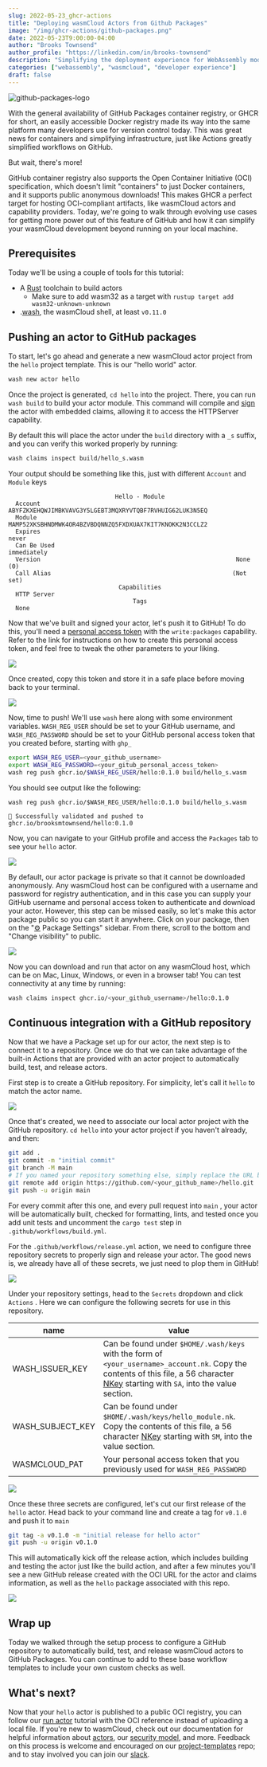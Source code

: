 ```yaml
---
slug: 2022-05-23_ghcr-actions
title: "Deploying wasmCloud Actors from Github Packages"
image: "/img/ghcr-actions/github-packages.png"
date: 2022-05-23T9:00:00-04:00
author: "Brooks Townsend"
author_profile: "https://linkedin.com/in/brooks-townsend"
description: "Simplifying the deployment experience for WebAssembly modules."
categories: ["webassembly", "wasmcloud", "developer experience"]
draft: false
---
```


![github-packages-logo](/img/ghcr-actions/github-packages.png)

With the general availability of GitHub Packages container registry, or GHCR for short, an easily accessible Docker registry made its way into the same platform many developers use for version control today. This was great news for containers and simplifying infrastructure, just like Actions greatly simplified workflows on GitHub.

But wait, there's more!

<!--truncate-->

GitHub container registry also supports the Open Container Initiative (OCI) specification, which doesn't limit "containers" to just Docker containers, and it supports public anonymous downloads! This makes GHCR a perfect target for hosting OCI-compliant artifacts, like wasmCloud actors and capability providers. Today, we're going to walk through evolving use cases for getting more power out of this feature of GitHub and how it can simplify your wasmCloud development beyond running on your local machine.

## Prerequisites

Today we'll be using a couple of tools for this tutorial:

- A <u>[Rust](https://www.rust-lang.org/tools/install)</u> toolchain to build actors
  - Make sure to add wasm32 as a target with `rustup target add wasm32-unknown-unknown`
- .<u>[wash](https://wasmcloud.dev/overview/installation/#install-wash)</u>, the wasmCloud shell, at least `v0.11.0`

## Pushing an actor to GitHub packages

To start, let's go ahead and generate a new wasmCloud actor project from the `hello` project template. This is our "hello world" actor.

```bash
wash new actor hello
```

Once the project is generated, `cd hello` into the project. There, you can run `wash build` to build
your actor module. This command will compile and
<u>[sign](https://wasmcloud.dev/app-dev/std-caps/#sign-the-actor)</u> the actor with embedded
claims, allowing it to access the HTTPServer capability.

By default this will place the actor under the `build` directory with a `_s` suffix, and you can
verify this worked properly by running:

```bash
wash claims inspect build/hello_s.wasm
```

Your output should be something like this, just with different `Account` and `Module` keys

```plain
                              Hello - Module
  Account       ABYFZKXEHQWJIMBKVAVG3Y5LGEBT3MQXRYVTQBF7RVHUIG62LUK3N5EQ
  Module        MAMP52XKSBHNDMWK4OR4BZVBDQNNZQ5FXDXUAX7KIT7KNOKK2N3CCLZ2
  Expires                                                          never
  Can Be Used                                                immediately
  Version                                                       None (0)
  Call Alias                                                   (Not set)
                               Capabilities
  HTTP Server
                                   Tags
  None
```

Now that we've built and signed your actor, let's push it to GitHub! To do this, you'll need a <u>[personal access token](https://docs.github.com/en/authentication/keeping-your-account-and-data-secure/creating-a-personal-access-token)</u> with the `write:packages` capability. Refer to the link for instructions on how to create this personal access token, and feel free to tweak the other parameters to your liking.

![](/img/ghcr-actions/new-pat.png)

Once created, copy this token and store it in a safe place before moving back to your terminal.

![](/img/ghcr-actions/pat-created.png)

Now, time to push! We'll use `wash` here along with some environment variables. `WASH_REG_USER` should be set to your GitHub username, and `WASH_REG_PASSWORD` should be set to your GitHub personal access token that you created before, starting with `ghp_`

```bash
export WASH_REG_USER=<your_github_username>
export WASH_REG_PASSWORD=<your_gitub_personal_access_token>
wash reg push ghcr.io/$WASH_REG_USER/hello:0.1.0 build/hello_s.wasm
```

You should see output like the following:

```plain
wash reg push ghcr.io/$WASH_REG_USER/hello:0.1.0 build/hello_s.wasm

🚿 Successfully validated and pushed to ghcr.io/brooksmtownsend/hello:0.1.0
```

Now, you can navigate to your GitHub profile and access the `Packages` tab to see your `hello` actor.

![](/img/ghcr-actions/package.png)

By default, our actor package is private so that it cannot be downloaded anonymously. Any wasmCloud host can be configured with a username and password for registry authentication, and in this case you can supply your GitHub username and personal access token to authenticate and download your actor. However, this step can be missed easily, so let's make this actor package public so you can start it anywhere. Click on your package, then on the "[⚙️](https://emojipedia.org/gear/) Package Settings" sidebar. From there, scroll to the bottom and "Change visibility" to public.

![](/img/ghcr-actions/change-visibility.png)

Now you can download and run that actor on any wasmCloud host, which can be on Mac, Linux, Windows, or even in a browser tab! You can test connectivity at any time by running:

```bash
wash claims inspect ghcr.io/<your_github_username>/hello:0.1.0
```

## Continuous integration with a GitHub repository

Now that we have a Package set up for our actor, the next step is to connect it to a repository. Once we do that we can take advantage of the built-in Actions that are provided with an actor project to automatically build, test, and release actors.

First step is to create a GitHub repository. For simplicity, let's call it `hello` to match the actor name.

![](/img/ghcr-actions/create-repo.png)

Once that's created, we need to associate our local actor project with the GitHub repository. `cd hello` into your actor project if you haven't already, and then:

```bash
git add .
git commit -m "initial commit"
git branch -M main
# If you named your repository something else, simply replace the URL below
git remote add origin https://github.com/<your_github_name>/hello.git
git push -u origin main
```

For every commit after this one, and every pull request into `main` , your actor will be automatically built, checked for formatting, lints, and tested once you add unit tests and uncomment the `cargo test` step in `.github/workflows/build.yml`.

For the `.github/workflows/release.yml` action, we need to configure three repository secrets to properly sign and release your actor. The good news is, we already have all of these secrets, we just need to plop them in GitHub!

![](/img/ghcr-actions/repo-secrets.png)

Under your repository settings, head to the `Secrets` dropdown and click `Actions` . Here we can configure the following secrets for use in this repository.

| **name**         | **value**                                                                                                                                                                                                                                                                                   |
| ---------------- | ------------------------------------------------------------------------------------------------------------------------------------------------------------------------------------------------------------------------------------------------------------------------------------------- |
| WASH_ISSUER_KEY  | Can be found under `$HOME/.wash/keys` with the form of `<your_username>_account.nk`. Copy the contents of this file, a 56 character <u>[NKey](https://docs.nats.io/running-a-nats-service/configuration/securing_nats/auth_intro/nkey_auth)</u> starting with `SA`, into the value section. |
| WASH_SUBJECT_KEY | Can be found under `$HOME/.wash/keys/hello_module.nk`. Copy the contents of this file, a 56 character <u>[NKey](https://docs.nats.io/running-a-nats-service/configuration/securing_nats/auth_intro/nkey_auth)</u> starting with `SM`, into the value section.                               |
| WASMCLOUD_PAT    | Your personal access token that you previously used for `WASH_REG_PASSWORD`                                                                                                                                                                                                                 |

![](/img/ghcr-actions/required-secrets.png)

Once these three secrets are configured, let's cut our first release of the `hello` actor. Head back to your command line and create a tag for `v0.1.0` and push it to `main`

```bash
git tag -a v0.1.0 -m "initial release for hello actor"
git push -u origin v0.1.0
```

This will automatically kick off the release action, which includes building and testing the actor just like the build action, and after a few minutes you'll see a new GitHub release created with the OCI URL for the actor and claims information, as well as the `hello` package associated with this repo.

![](/img/ghcr-actions/release.png)

## Wrap up

Today we walked through the setup process to configure a GitHub repository to automatically build, test, and release wasmCloud actors to GitHub Packages. You can continue to add to these base workflow templates to include your own custom checks as well.

## What's next?

Now that your `hello` actor is published to a public OCI registry, you can follow our <u>[run actor](https://wasmcloud.dev/app-dev/create-actor/run/)</u> tutorial with the OCI reference instead of uploading a local file. If you're new to wasmCloud, check out our documentation for helpful information about <u>[actors](https://wasmcloud.dev/reference/host-runtime/actors/)</u>, our <u>[security model](https://wasmcloud.dev/reference/host-runtime/security/)</u>, and more. Feedback on this process is welcome and encouraged on our <u>[project-templates](https://github.com/wasmcloud/project-templates)</u> repo; and to stay involved you can join our <u>[slack](https://slack.wasmcloud.com/)</u>.
